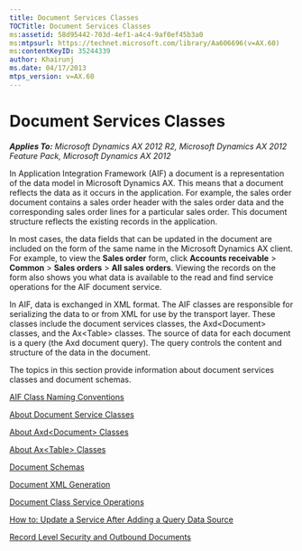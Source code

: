 ```yaml
---
title: Document Services Classes
TOCTitle: Document Services Classes
ms:assetid: 58d95442-703d-4ef1-a4c4-9af0ef45b3a0
ms:mtpsurl: https://technet.microsoft.com/library/Aa606696(v=AX.60)
ms:contentKeyID: 35244339
author: Khairunj
ms.date: 04/17/2013
mtps_version: v=AX.60
---
```


# Document Services Classes 


_**Applies To:** Microsoft Dynamics AX 2012 R2, Microsoft Dynamics AX 2012 Feature Pack, Microsoft Dynamics AX 2012_

In Application Integration Framework (AIF) a document is a representation of the data model in Microsoft Dynamics AX. This means that a document reflects the data as it occurs in the application. For example, the sales order document contains a sales order header with the sales order data and the corresponding sales order lines for a particular sales order. This document structure reflects the existing records in the application.

In most cases, the data fields that can be updated in the document are included on the form of the same name in the Microsoft Dynamics AX client. For example, to view the **Sales order** form, click **Accounts receivable** \> **Common** \> **Sales orders** \> **All sales orders**. Viewing the records on the form also shows you what data is available to the read and find service operations for the AIF document service.

In AIF, data is exchanged in XML format. The AIF classes are responsible for serializing the data to or from XML for use by the transport layer. These classes include the document services classes, the Axd\<Document\> classes, and the Ax\<Table\> classes. The source of data for each document is a query (the Axd document query). The query controls the content and structure of the data in the document.

The topics in this section provide information about document services classes and document schemas.

[AIF Class Naming Conventions](aif-class-naming-conventions.md)

[About Document Service Classes](about-document-service-classes.md)

[About Axd\<Document\> Classes](about-axd-document-classes.md)

[About Ax\<Table\> Classes](about-ax-table-classes.md)

[Document Schemas](document-schemas.md)

[Document XML Generation](document-xml-generation.md)

[Document Class Service Operations](document-class-service-operations.md)

[How to: Update a Service After Adding a Query Data Source](how-to-update-a-service-after-adding-a-query-data-source.md)

[Record Level Security and Outbound Documents](record-level-security-and-outbound-documents.md)

